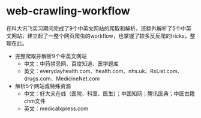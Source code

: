# web-crawling-workflow
在科大讯飞实习期间完成了9个中英文网站的爬取和解析，还额外解析了5个中英文网站，建立起了一整个网页爬虫的workflow，也掌握了较多反反爬的tricks，整理在此。
* 完整爬取并解析9个中英文网站
  - 中文：中药禁忌网、百度知道、医学题库
  - 英文：everydayhealth.com、health.com、nhs.uk、RxList.com、drugs.com、MedicineNet.com
* 解析5个网站或特殊资源
  - 中文：好大夫在线（医院、科室、医生）；中国知网；腾讯医典；中医古籍chm文件
  - 英文：medicalxpress.com

